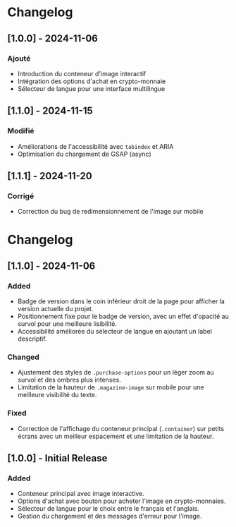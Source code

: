 # Changelog

## [1.0.0] - 2024-11-06
### Ajouté
- Introduction du conteneur d'image interactif
- Intégration des options d'achat en crypto-monnaie
- Sélecteur de langue pour une interface multilingue

## [1.1.0] - 2024-11-15
### Modifié
- Améliorations de l'accessibilité avec `tabindex` et ARIA
- Optimisation du chargement de GSAP (async)

## [1.1.1] - 2024-11-20
### Corrigé
- Correction du bug de redimensionnement de l'image sur mobile
# Changelog

## [1.1.0] - 2024-11-06
### Added
- Badge de version dans le coin inférieur droit de la page pour afficher la version actuelle du projet.
- Positionnement fixe pour le badge de version, avec un effet d'opacité au survol pour une meilleure lisibilité.
- Accessibilité améliorée du sélecteur de langue en ajoutant un label descriptif.

### Changed
- Ajustement des styles de `.purchase-options` pour un léger zoom au survol et des ombres plus intenses.
- Limitation de la hauteur de `.magazine-image` sur mobile pour une meilleure visibilité du texte.

### Fixed
- Correction de l'affichage du conteneur principal (`.container`) sur petits écrans avec un meilleur espacement et une limitation de la hauteur.

## [1.0.0] - Initial Release
### Added
- Conteneur principal avec image interactive.
- Options d'achat avec bouton pour acheter l'image en crypto-monnaies.
- Sélecteur de langue pour le choix entre le français et l'anglais.
- Gestion du chargement et des messages d'erreur pour l'image.

